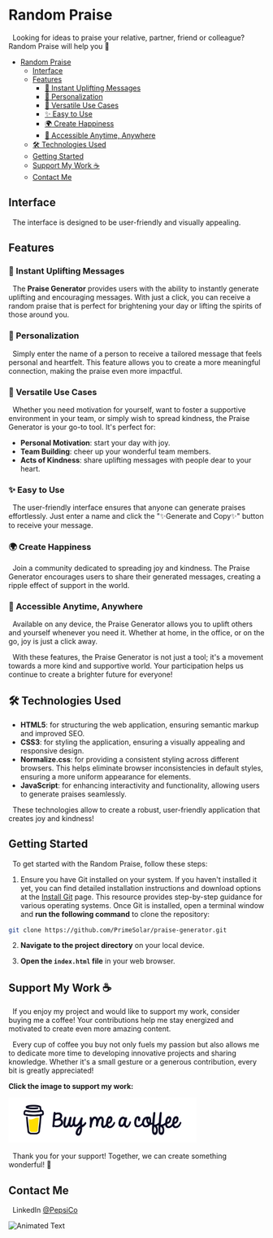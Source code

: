 # Random Praise

&nbsp;&nbsp;Looking for ideas to praise your relative, partner, friend or colleague? Random Praise will help you 🙌

- [Random Praise](#random-praise)
  - [Interface](#interface)
  - [Features](#features)
    - [🎉 Instant Uplifting Messages](#-instant-uplifting-messages)
    - [💖 Personalization](#-personalization)
    - [🙌 Versatile Use Cases](#-versatile-use-cases)
    - [✨ Easy to Use](#-easy-to-use)
    - [🌍 Create Happiness](#-create-happiness)
    - [📱 Accessible Anytime, Anywhere](#-accessible-anytime-anywhere)
  - [🛠️ Technologies Used](#️-technologies-used)
  - [Getting Started](#getting-started)
  - [Support My Work ☕](#support-my-work-)
  - [Contact Me](#contact-me)

## Interface

&nbsp;&nbsp;The interface is designed to be user-friendly and visually appealing.

## Features

### 🎉 Instant Uplifting Messages

&nbsp;&nbsp;The **Praise Generator** provides users with the ability to instantly generate uplifting and encouraging messages. With just a click, you can receive a random praise that is perfect for brightening your day or lifting the spirits of those around you.

### 💖 Personalization

&nbsp;&nbsp;Simply enter the name of a person to receive a tailored message that feels personal and heartfelt. This feature allows you to create a more meaningful connection, making the praise even more impactful.

### 🙌 Versatile Use Cases

&nbsp;&nbsp;Whether you need motivation for yourself, want to foster a supportive environment in your team, or simply wish to spread kindness, the Praise Generator is your go-to tool. It's perfect for:

- **Personal Motivation**: start your day with joy.
- **Team Building**: cheer up your wonderful team members.
- **Acts of Kindness**: share uplifting messages with people dear to your heart.

### ✨ Easy to Use

&nbsp;&nbsp;The user-friendly interface ensures that anyone can generate praises effortlessly. Just enter a name and click the "✨Generate and Copy✨" button to receive your message.

### 🌍 Create Happiness

&nbsp;&nbsp;Join a community dedicated to spreading joy and kindness. The Praise Generator encourages users to share their generated messages, creating a ripple effect of support in the world.

### 📱 Accessible Anytime, Anywhere

&nbsp;&nbsp;Available on any device, the Praise Generator allows you to uplift others and yourself whenever you need it. Whether at home, in the office, or on the go, joy is just a click away.

&nbsp;&nbsp;With these features, the Praise Generator is not just a tool; it's a movement towards a more kind and supportive world. Your participation helps us continue to create a brighter future for everyone!

## 🛠️ Technologies Used

- **HTML5**: for structuring the web application, ensuring semantic markup and improved SEO.
- **CSS3**: for styling the application, ensuring a visually appealing and responsive design.
- **Normalize.css**: for providing a consistent styling across different browsers. This helps eliminate browser inconsistencies in default styles, ensuring a more uniform appearance for elements.
- **JavaScript**: for enhancing interactivity and functionality, allowing users to generate praises seamlessly.

&nbsp;&nbsp;These technologies allow to create a robust, user-friendly application that creates joy and kindness!

## Getting Started

&nbsp;&nbsp;To get started with the Random Praise, follow these steps:

1. Ensure you have Git installed on your system. If you haven't installed it yet, you can find detailed installation instructions and download options at the <a href="https://github.com/git-guides/install-git" target="blank" rel="noopener noreferrer">Install Git</a> page. This resource provides step-by-step guidance for various operating systems. Once Git is installed, open a terminal window and **run the following command** to clone the repository:

```bash
git clone https://github.com/PrimeSolar/praise-generator.git
```

2. **Navigate to the project directory** on your local device.

3. **Open the `index.html` file** in your web browser.

## Support My Work ☕

&nbsp;&nbsp;If you enjoy my project and would like to support my work, consider buying me a coffee! Your contributions help me stay energized and motivated to create even more amazing content.

&nbsp;&nbsp;Every cup of coffee you buy not only fuels my passion but also allows me to dedicate more time to developing innovative projects and sharing knowledge. Whether it's a small gesture or a generous contribution, every bit is greatly appreciated!

**Click the image to support my work:**

<a href="https://coff.ee/cocacola">
    <img src="assets/coffee.jpg" width="370" height="auto" alt="Buy Me a Coffee"/>
</a>

&nbsp;&nbsp;Thank you for your support! Together, we can create something wonderful! 💖

<a name="contact-me"></a>

## Contact Me

&nbsp;&nbsp;LinkedIn [@PepsiCo](https://www.linkedin.com/in/PepsiCo/)

![Animated Text](https://readme-typing-svg.demolab.com/?lines=Web+Developer;Internet+Sommelier;Passionate+Athlete;Caring+Environmentalist;Human)
